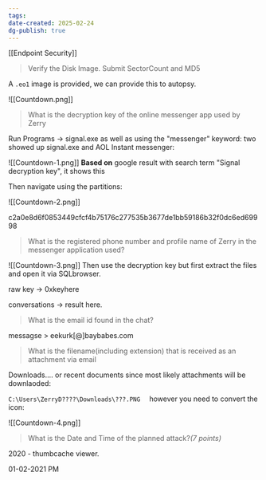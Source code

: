 ```yaml
---
tags: 
date-created: 2025-02-24
dg-publish: true
---
```

[[Endpoint Security]]

> Verify the Disk Image. Submit SectorCount and MD5

A `.eo1` image is provided, we can provide this to autopsy.

![[Countdown.png]]
> What is the decryption key of the online messenger app used by Zerry

Run Programs -> signal.exe as well as using the "messenger" keyword: two showed up signal.exe and AOL Instant messenger:

![[Countdown-1.png]]
**Based on** google result with search term "Signal decryption key", it shows this

Then navigate using the partitions:

![[Countdown-2.png]]

c2a0e8d6f0853449cfcf4b75176c277535b3677de1bb59186b32f0dc6ed69998

> What is the registered phone number and profile name of Zerry in the messenger application used?

![[Countdown-3.png]]
Then use the decryption key but first extract the files and open it via SQLbrowser.

raw key -> 0xkeyhere

conversations -> result here.

> What is the email id found in the chat?

messagse > eekurk[@]baybabes.com

> What is the filename(including extension) that is received as an attachment via email

Downloads.... or recent documents since most likely attachments will be downlaoded:

`C:\Users\ZerryD????\Downloads\???.PNG	`
however you need to convert the icon:

![[Countdown-4.png]]
> What is the Date and Time of the planned attack?_(7 points)_

2020 - thumbcache viewer.

01-02-2021 PM